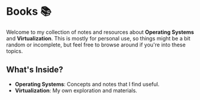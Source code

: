 # Books 📚

Welcome to my collection of notes and resources about **Operating Systems** and **Virtualization**. This is mostly for personal use, so things might be a bit random or incomplete, but feel free to browse around if you're into these topics.

## What's Inside?

- **Operating Systems**: Concepts and notes that I find useful.
- **Virtualization**: My own exploration and materials.

